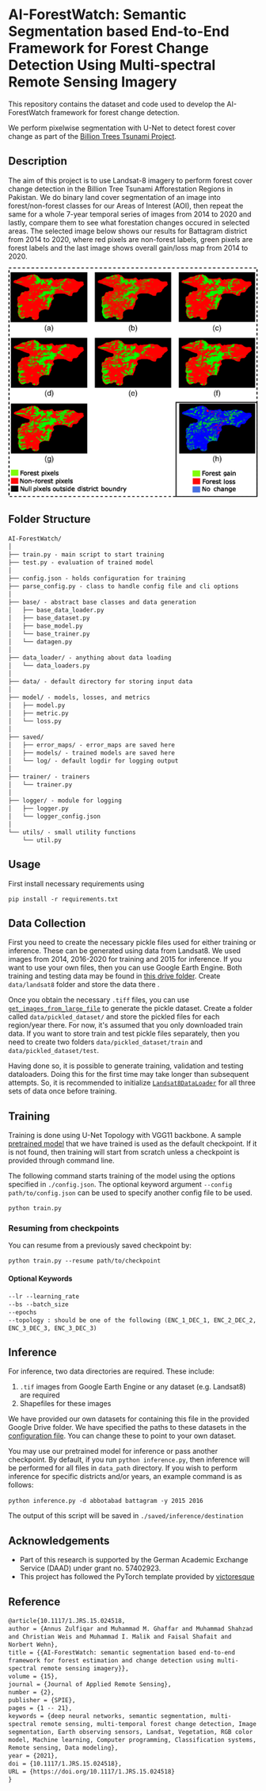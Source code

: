 

# AI-ForestWatch: Semantic Segmentation based End-to-End Framework for Forest Change Detection Using Multi-spectral Remote Sensing Imagery

This repository contains the dataset and code used to develop the AI-ForestWatch framework for forest change detection. 

We perform pixelwise segmentation with U-Net to detect forest cover change as part of the [Billion Trees Tsunami Project](https://en.wikipedia.org/wiki/Billion_Tree_Tsunami).

## Description

The aim of this project is to use Landsat-8 imagery to perform forest cover change detection in the Billion Tree Tsunami Afforestation Regions in Pakistan. We do binary land cover segmentation of an image into forest/non-forest classes for our Areas of Interest (AOI), then repeat the same for a whole 7-year temporal series of images from 2014 to 2020 and lastly, compare them to see what forestation changes occured in selected areas. The selected image below shows our results for Battagram district from 2014 to 2020, where red pixels are non-forest labels, green pixels are forest labels and the last image shows overall gain/loss map from 2014 to 2020.

![Red and Green Heatmap for Forest Cover Change in Battagram](final-battagram-change.png "Forest Cover Change in Battagram")

## Folder Structure
  ```
  AI-ForestWatch/
  │
  ├── train.py - main script to start training
  ├── test.py - evaluation of trained model
  │
  ├── config.json - holds configuration for training
  ├── parse_config.py - class to handle config file and cli options
  │
  ├── base/ - abstract base classes and data generation
  │   ├── base_data_loader.py
  │   ├── base_dataset.py
  │   ├── base_model.py
  │   └── base_trainer.py
  │   └── datagen.py
  │
  ├── data_loader/ - anything about data loading
  │   └── data_loaders.py
  │
  ├── data/ - default directory for storing input data
  │
  ├── model/ - models, losses, and metrics
  │   ├── model.py
  │   ├── metric.py
  │   └── loss.py
  │
  ├── saved/
  │   ├── error_maps/ - error_maps are saved here
  │   ├── models/ - trained models are saved here
  │   └── log/ - default logdir for logging output
  │
  ├── trainer/ - trainers
  │   └── trainer.py
  │
  ├── logger/ - module for logging
  │   ├── logger.py
  │   └── logger_config.json
  │  
  └── utils/ - small utility functions
      └── util.py
  ```


## Usage
First install necessary requirements using 

    pip install -r requirements.txt

## Data Collection
First you need to create the necessary pickle files used for either training or inference. These can be generated using data from Landsat8. We used images from 2014, 2016-2020 for training and 2015 for inference. If you want to use your own files, then you can use Google Earth Engine. 
Both training and testing data may be found in [this drive folder](https://drive.google.com/drive/folders/1-YQrkbG--F1MeYkW6izYWhP19K1QWijN?usp=sharing). Create `data/landsat8` folder and store the data there .

Once you obtain the necessary `.tiff` files, you can use [`get_images_from_large_file`](./base/datagen.py#L37) to generate the pickle dataset. Create a folder called `data/pickled_dataset/` and store the pickled files for each region/year there. For now, it's assumed that you only downloaded train data. If you want to store train and test pickle files separately, then you need to create two folders `data/pickled_dataset/train` and `data/pickled_dataset/test`. 

Having done so, it is possible to generate training, validation and testing dataloaders. Doing this for the first time may take longer than subsequent attempts. So, it is recommended to initialize [`Landsat8DataLoader`](./data_loader/data_loaders.py#L14) for all three sets of data once before training. 

## Training
Training is done using U-Net Topology with VGG11 backbone. A sample [pretrained model](./config.json#L47) that we have trained is used as the default checkpoint. If it is not found, then training will start from scratch unless a checkpoint is provided through command line.

The following command starts training of the model using the options specified in `./config.json`. The optional keyword argument `--config path/to/config.json` can be used to specify another config file to be used.

  ```
  python train.py
  ```

### Resuming from checkpoints
You can resume from a previously saved checkpoint by:

  ```
  python train.py --resume path/to/checkpoint
  ```
  
#### Optional Keywords

  ```
  --lr --learning_rate
  --bs --batch_size
  --epochs
  --topology : should be one of the following (ENC_1_DEC_1, ENC_2_DEC_2, ENC_3_DEC_3, ENC_3_DEC_3)
  ```

## Inference
For inference, two data directories are required. These include:

 1. `.tif` images from Google Earth Engine or any dataset (e.g.
    Landsat8) are required
 2. Shapefiles for these images

We have provided our own datasets for containing this file in the provided Google Drive folder. We have specified the paths to these datasets in the [configuration file](./config.json#28).  You can change these to point to your own dataset.

You may use our pretrained model for inference or pass another checkpoint. By default, if you run `python inference.py`, then inference will be performed for all files in `data_path` directory. If you wish to perform inference for specific districts and/or years, an example command is as follows:

`python inference.py -d abbotabad battagram -y 2015 2016`  

The output of this script will be saved in `./saved/inference/destination`

## Acknowledgements
- Part of this research is supported by the German Academic Exchange Service (DAAD) under grant no. 57402923.
- This project has followed the PyTorch template provided by [victoresque](https://github.com/victoresque/pytorch-template)
 
 ## Reference 

    @article{10.1117/1.JRS.15.024518,
    author = {Annus Zulfiqar and Muhammad M. Ghaffar and Muhammad Shahzad and Christian Weis and Muhammad I. Malik and Faisal Shafait and Norbert Wehn},
    title = {{AI-ForestWatch: semantic segmentation based end-to-end framework for forest estimation and change detection using multi-spectral remote sensing imagery}},
    volume = {15},
    journal = {Journal of Applied Remote Sensing},
    number = {2},
    publisher = {SPIE},
    pages = {1 -- 21},
    keywords = {deep neural networks, semantic segmentation, multi-spectral remote sensing, multi-temporal forest change detection, Image segmentation, Earth observing sensors, Landsat, Vegetation, RGB color model, Machine learning, Computer programming, Classification systems, Remote sensing, Data modeling},
    year = {2021},
    doi = {10.1117/1.JRS.15.024518},
    URL = {https://doi.org/10.1117/1.JRS.15.024518}
    }
